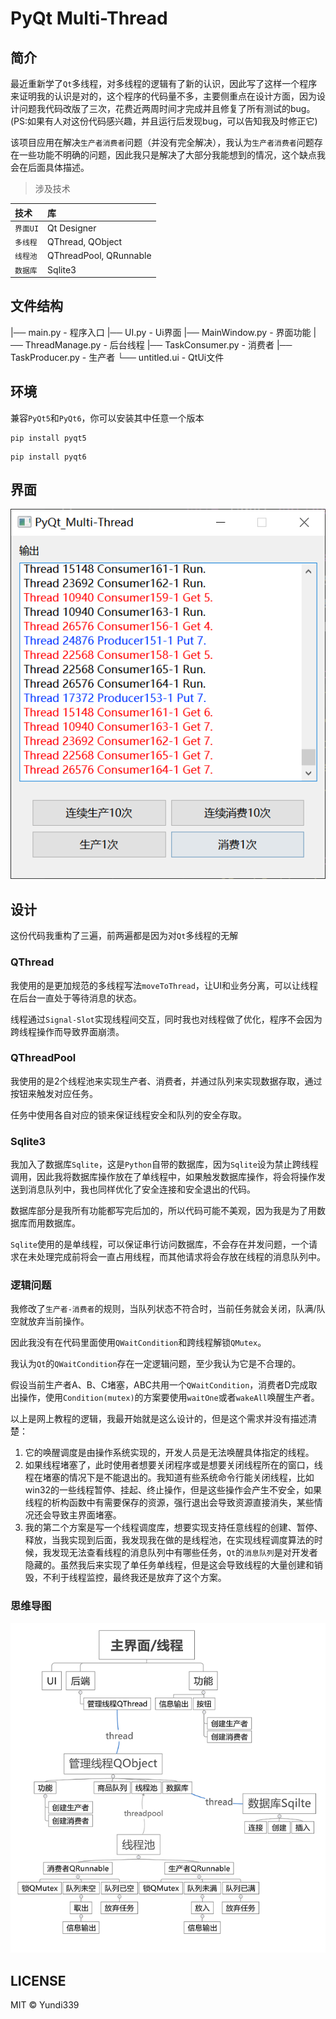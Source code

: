 # PyQt Multi-Thread

## 简介

最近重新学了`Qt`多线程，对多线程的逻辑有了新的认识，因此写了这样一个程序来证明我的认识是对的，这个程序的代码量不多，主要侧重点在设计方面，因为设计问题我代码改版了三次，花费近两周时间才完成并且修复了所有测试的bug。(PS:如果有人对这份代码感兴趣，并且运行后发现bug，可以告知我及时修正它)

该项目应用在解决`生产者消费者`问题（并没有完全解决），我认为`生产者消费者`问题存在一些功能不明确的问题，因此我只是解决了大部分我能想到的情况，这个缺点我会在后面具体描述。

> 涉及技术


| 技术     | 库                     |
| :--------- | :----------------------- |
| `界面UI` | Qt Designer            |
| `多线程` | QThread, QObject       |
| `线程池` | QThreadPool, QRunnable |
| `数据库` | Sqlite3                |

## 文件结构

|── main.py - 程序入口
|── UI.py - Ui界面
|── MainWindow.py - 界面功能
|── ThreadManage.py - 后台线程
|── TaskConsumer.py - 消费者
|── TaskProducer.py - 生产者
└── untitled.ui - QtUi文件

## 环境

兼容`PyQt5`和`PyQt6`，你可以安装其中任意一个版本

```commandline
pip install pyqt5
```

```commandline
pip install pyqt6
```

## 界面

![运行界面](resource/image1.png)

## 设计

这份代码我重构了三遍，前两遍都是因为对`Qt`多线程的无解

### QThread

我使用的是更加规范的多线程写法`moveToThread`，让UI和业务分离，可以让线程在后台一直处于等待消息的状态。

线程通过`Signal-Slot`实现线程间交互，同时我也对线程做了优化，程序不会因为跨线程操作而导致界面崩溃。

### QThreadPool

我使用的是2个线程池来实现生产者、消费者，并通过队列来实现数据存取，通过按钮来触发对应任务。

任务中使用各自对应的锁来保证线程安全和队列的安全存取。

### Sqlite3

我加入了数据库`Sqlite`，这是`Python`自带的数据库，因为`Sqlite`设为禁止跨线程调用，因此我将数据库操作放在了单线程中，如果触发数据库操作，将会将操作发送到消息队列中，我也同样优化了安全连接和安全退出的代码。

数据库部分是我所有功能都写完后加的，所以代码可能不美观，因为我是为了用数据库而用数据库。

`Sqlite`使用的是单线程，可以保证串行访问数据库，不会存在并发问题，一个请求在未处理完成前将会一直占用线程，而其他请求将会存放在线程的消息队列中。

### 逻辑问题

我修改了`生产者-消费者`的规则，当队列状态不符合时，当前任务就会关闭，队满/队空就放弃当前操作。

因此我没有在代码里面使用`QWaitCondition`和跨线程解锁`QMutex`。

我认为`Qt`的`QWaitCondition`存在一定逻辑问题，至少我认为它是不合理的。

假设当前生产者A、B、C堵塞，ABC共用一个`QWaitCondition`，消费者D完成取出操作，使用`Condition(mutex)`的方案要使用`waitOne`或者`wakeAll`唤醒生产者。

以上是网上教程的逻辑，我最开始就是这么设计的，但是这个需求并没有描述清楚：

1. 它的唤醒调度是由操作系统实现的，开发人员是无法唤醒具体指定的线程。
2. 如果线程堵塞了，此时使用者想要关闭程序或是想要关闭线程所在的窗口，线程在堵塞的情况下是不能退出的。我知道有些系统命令行能关闭线程，比如win32的一些线程暂停、挂起、终止操作，但是这些操作会产生不安全，如果线程的析构函数中有需要保存的资源，强行退出会导致资源直接消失，某些情况还会导致主界面堵塞。
3. 我的第二个方案是写一个线程调度库，想要实现支持任意线程的创建、暂停、释放，当我实现到后面，我发现我在做的是线程池，在实现线程调度算法的时候，我发现无法查看线程的消息队列中有哪些任务，`Qt`的`消息队列`是对开发者隐藏的。虽然我后来实现了单任务单线程，但是这会导致线程的大量创建和销毁，不利于线程监控，最终我还是放弃了这个方案。

### 思维导图

![运行界面](resource/image2.png)

## LICENSE

MIT &copy; Yundi339
